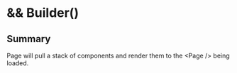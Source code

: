 # <Page /> && Builder()

## Summary
Page will pull a stack of components and render them to the \<Page /> being loaded.